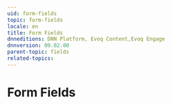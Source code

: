 ```yaml
---
uid: form-fields
topic: form-fields
locale: en
title: Form Fields
dnneditions: DNN Platform, Evoq Content,Evoq Engage
dnnversion: 09.02.00
parent-topic: fields
related-topics:
---
```


# Form Fields